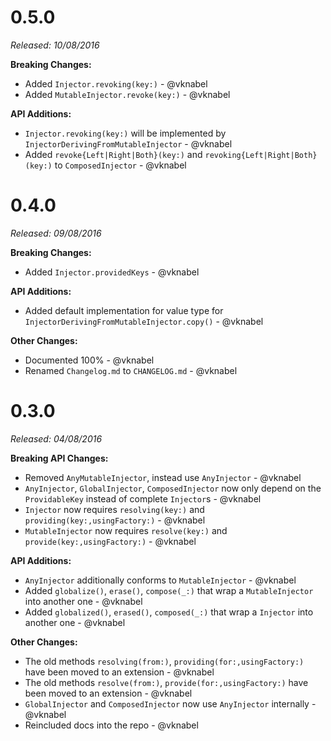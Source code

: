 # 0.5.0
*Released: 10/08/2016*

**Breaking Changes:**

- Added `Injector.revoking(key:)` - @vknabel
- Added `MutableInjector.revoke(key:)` - @vknabel

**API Additions:**

- `Injector.revoking(key:)` will be implemented by `InjectorDerivingFromMutableInjector` - @vknabel
- Added `revoke{Left|Right|Both}(key:)` and `revoking{Left|Right|Both}(key:)` to `ComposedInjector` - @vknabel

# 0.4.0
*Released: 09/08/2016*

**Breaking Changes:**

- Added `Injector.providedKeys` - @vknabel

**API Additions:**

- Added default implementation for value type for `InjectorDerivingFromMutableInjector.copy()` - @vknabel

**Other Changes:**

- Documented 100% - @vknabel
- Renamed `Changelog.md` to `CHANGELOG.md` - @vknabel

# 0.3.0
*Released: 04/08/2016*

**Breaking API Changes:**

- Removed `AnyMutableInjector`, instead use `AnyInjector` - @vknabel
- `AnyInjector`, `GlobalInjector`, `ComposedInjector` now only depend on the `ProvidableKey` instead of complete `Injector`s - @vknabel
- `Injector` now requires `resolving(key:)` and `providing(key:,usingFactory:)` - @vknabel
- `MutableInjector` now requires `resolve(key:)` and `provide(key:,usingFactory:)` - @vknabel

**API Additions:**

- `AnyInjector` additionally conforms to `MutableInjector` - @vknabel
- Added `globalize()`, `erase()`, `compose(_:)` that wrap a `MutableInjector` into another one - @vknabel
- Added `globalized()`, `erased()`, `composed(_:)` that wrap a `Injector` into another one - @vknabel


**Other Changes:**

- The old methods `resolving(from:)`, `providing(for:,usingFactory:)` have been moved to an extension - @vknabel
- The old methods `resolve(from:)`, `provide(for:,usingFactory:)` have been moved to an extension - @vknabel
- `GlobalInjector` and `ComposedInjector` now use `AnyInjector` internally - @vknabel
- Reincluded docs into the repo - @vknabel
